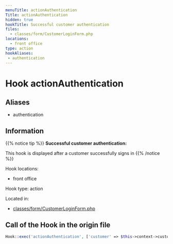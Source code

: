 ```yaml
---
menuTitle: actionAuthentication
Title: actionAuthentication
hidden: true
hookTitle: Successful customer authentication
files:
  - classes/form/CustomerLoginForm.php
locations:
  - front office
type: action
hookAliases:
 - authentication
---
```


# Hook actionAuthentication

## Aliases
 
 - authentication



## Information

{{% notice tip %}}
**Successful customer authentication:** 

This hook is displayed after a customer successfully signs in
{{% /notice %}}

Hook locations: 
  - front office

Hook type: action

Located in: 
  - [classes/form/CustomerLoginForm.php](https://github.com/PrestaShop/PrestaShop/blob/8.0.x/classes/form/CustomerLoginForm.php)

## Call of the Hook in the origin file

```php
Hook::exec('actionAuthentication', ['customer' => $this->context->customer])
```